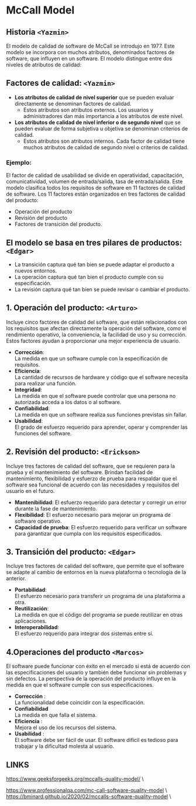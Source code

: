 # McCall Model 

## Historia **`<Yazmin>`** 
El modelo de calidad de software de McCall se introdujo en 1977. Este modelo se incorpora con muchos atributos, denominados factores de software, que influyen en un software. El modelo distingue entre dos niveles de atributos de calidad:

## Factores de calidad: `<Yazmin>`
- **Los atributos de calidad de nivel superior** que se pueden evaluar directamente se denominan factores de calidad. 
  - Estos atributos son atributos externos. Los usuarios y administradores dan más importancia a los atributos de este nivel.
- **Los atributos de calidad de nivel inferior o de segundo nivel** que se pueden evaluar de forma subjetiva u objetiva se denominan criterios de calidad. 
  - Estos atributos son atributos internos. Cada factor de calidad tiene muchos atributos de calidad de segundo nivel o criterios de calidad.


### Ejemplo: 
El factor de calidad de usabilidad se divide en operatividad, capacitación, comunicatividad, volumen de entrada/salida, tasa de entrada/salida. Este modelo clasifica todos los requisitos de software en 11 factores de calidad de software. Los 11 factores están organizados en tres factores de calidad del producto: 
- Operación del producto
- Revisión del producto 
- Factores de transición del producto.

## El modelo se basa en tres pilares de productos: `<Edgar>`

- La transición captura qué tan bien se puede adaptar el producto a nuevos entornos.
- La operación captura qué tan bien el producto cumple con su especificación.
- La revisión captura qué tan bien se puede revisar o cambiar el producto.

## 1. Operación del producto: `<Arturo>`
Incluye cinco factores de calidad del software, que están relacionados con los requisitos que afectan directamente la operación del software, como el rendimiento operativo, la conveniencia, la facilidad de uso y su corrección. Estos factores ayudan a proporcionar una mejor experiencia de usuario.

- **Corrección**: \
La medida en que un software cumple con la especificación de requisitos.
- **Eficiencia**:\
La cantidad de recursos de hardware y código que el software necesita para realizar una función.
- **Integridad**: \
La medida en que el software puede controlar que una persona no autorizada acceda a los datos o al software.
- **Confiabilidad**: \
La medida en que un software realiza sus funciones previstas sin fallar.
- **Usabilidad**: \
El grado de esfuerzo requerido para aprender, operar y comprender las funciones del software.


## 2. Revisión del producto: `<Erickson>`
Incluye tres factores de calidad del software, que se requieren para la prueba y el mantenimiento del software. Brindan facilidad de mantenimiento, flexibilidad y esfuerzo de prueba para respaldar que el software sea funcional de acuerdo con las necesidades y requisitos del usuario en el futuro.

- **Mantenibilidad**:
El esfuerzo requerido para detectar y corregir un error durante la fase de mantenimiento.
- **Flexibilidad**:
El esfuerzo necesario para mejorar un programa de software operativo.
- **Capacidad de prueba**:
El esfuerzo requerido para verificar un software para garantizar que cumpla con los requisitos especificados.


## 3. Transición del producto: `<Edgar>`
Incluye tres factores de calidad del software, que permite que el software se adapte al cambio de entornos en la nueva plataforma o tecnología de la anterior.

- **Portabilidad**: \
El esfuerzo necesario para transferir un programa de una plataforma a otra.
- **Reutilización**: \
La medida en que el código del programa se puede reutilizar en otras aplicaciones.
- **Interoperabilidad**: \
El esfuerzo requerido para integrar dos sistemas entre sí.

## 4.Operaciones del producto `<Marcos>`

El software puede funcionar con éxito en el mercado si está de acuerdo con las especificaciones del usuario y también debe funcionar sin problemas y sin defectos. La perspectiva de la operación del producto influye en la medida en que el software cumple con sus especificaciones.

- **Corrección** : \
 La funcionalidad debe coincidir con la especificación.
- **Confiabilidad** \
 La medida en que falla el sistema.
- **Eficiencia** : \
 Mejora el uso de los recursos del sistema.
- **Usabilidad** : \
 El software debe ser fácil de usar. El software difícil es tedioso para trabajar y la dificultad molesta al usuario.

## LINKS

https://www.geeksforgeeks.org/mccalls-quality-model/ \

https://www.professionalqa.com/mc-call-software-quality-model \ 
https://bminard.github.io/2020/02/mccalls-software-quality-model \

